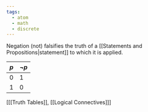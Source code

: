 ```yaml
---
tags:
  - atom
  - math
  - discrete
---
```

Negation (not) falsifies the truth of a [[Statements and Propositions|statement]] to which it is applied.

| $p$ | $\neg p$ |
| --- | -------- |
| 0   | 1        |
| 1   | 0        |
\[[[Truth Tables]], [[Logical Connectives]]\]